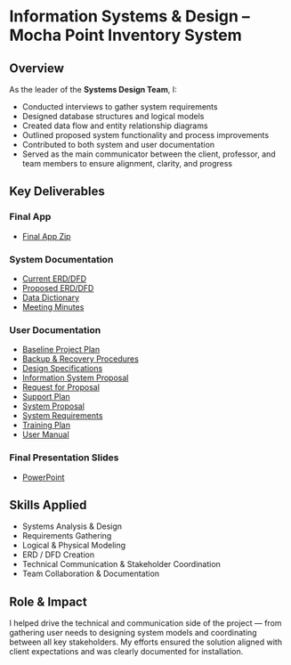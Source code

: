 # Information Systems & Design – Mocha Point Inventory System

## Overview
As the leader of the **Systems Design Team**, I:
- Conducted interviews to gather system requirements
- Designed database structures and logical models
- Created data flow and entity relationship diagrams
- Outlined proposed system functionality and process improvements
- Contributed to both system and user documentation
- Served as the main communicator between the client, professor, and team members to ensure alignment, clarity, and progress

## Key Deliverables
### Final App
- [Final App Zip](final%20app.zip)

### System Documentation
- [Current ERD/DFD](Current%20ERD_DFD.pdf)
- [Proposed ERD/DFD](Proposed%20ERD_DFD.pdf)
- [Data Dictionary](Data%20Dictionary.pdf)
- [Meeting Minutes](Meeting%20Minutes.pdf)

### User Documentation
- [Baseline Project Plan](Baseline%20Project%20Plan.pdf)
- [Backup & Recovery Procedures](Backup%20%26%20Recovery%20Procedures.pdf)
- [Design Specifications](Design%20Specifications.pdf)
- [Information System Proposal](Information%20System%20Proposal.pdf)
- [Request for Proposal](Request%20for%20Proposal.pdf)
- [Support Plan](Support%20Plan.pdf)
- [System Proposal](System%20Proposal.pdf)
- [System Requirements](System%20Requirements.pdf)
- [Training Plan](Training%20Plan.pdf)
- [User Manual](User%20Manual.pdf)


### Final Presentation Slides
- [PowerPoint](Final%20Presentation%20Team1.pdf)

## Skills Applied
- Systems Analysis & Design
- Requirements Gathering
- Logical & Physical Modeling
- ERD / DFD Creation
- Technical Communication & Stakeholder Coordination
- Team Collaboration & Documentation

## Role & Impact
I helped drive the technical and communication side of the project — from gathering user needs to designing system models and coordinating between all key stakeholders. My efforts ensured the solution aligned with client expectations and was clearly documented for installation.










